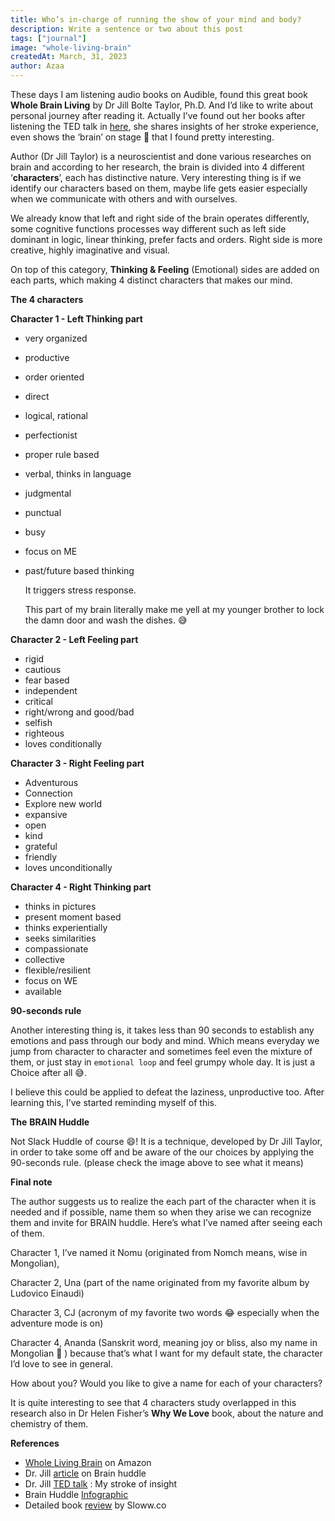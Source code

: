 ```yaml
---
title: Who’s in-charge of running the show of your mind and body?
description: Write a sentence or two about this post
tags: ["journal"]
image: "whole-living-brain"
createdAt: March, 31, 2023
author: Azaa
---
```


These days I am listening audio books on Audible, found this great book **Whole Brain Living** by Dr Jill Bolte Taylor, Ph.D. And I’d like to write about personal journey after reading it. Actually I’ve found out her books after listening the TED talk in [here](https://www.youtube.com/watch?v=UyyjU8fzEYU), she shares insights of her stroke experience, even shows the ‘brain’ on stage 👀 that I found pretty interesting.

Author (Dr Jill Taylor) is a neuroscientist and done various researches on brain and according to her research, the brain is divided into 4 different ‘**characters**’, each has distinctive nature. Very interesting thing is if we identify our characters based on them, maybe life gets easier especially when we communicate with others and with ourselves.

We already know that left and right side of the brain operates differently, some cognitive functions processes way different such as left side dominant in logic, linear thinking, prefer facts and orders. Right side is more creative, highly imaginative and visual.

On top of this category, **Thinking & Feeling** (Emotional) sides are added on each parts, which making 4 distinct characters that makes our mind.

**The 4 characters**

**Character 1 - Left Thinking part**

- very organized
- productive
- order oriented
- direct
- logical, rational
- perfectionist
- proper rule based
- verbal, thinks in language
- judgmental
- punctual
- busy
- focus on ME
- past/future based thinking

  It triggers stress response.

  This part of my brain literally make me yell at my younger brother to lock the damn door and wash the dishes. 😅

**Character 2 - Left Feeling part**

- rigid
- cautious
- fear based
- independent
- critical
- right/wrong and good/bad
- selfish
- righteous
- loves conditionally

**Character 3 - Right Feeling part**

- Adventurous
- Connection
- Explore new world
- expansive
- open
- kind
- grateful
- friendly
- loves unconditionally

**Character 4 - Right Thinking part**

- thinks in pictures
- present moment based
- thinks experientially
- seeks similarities
- compassionate
- collective
- flexible/resilient
- focus on WE
- available

**90-seconds rule**

Another interesting thing is, it takes less than 90 seconds to establish any emotions and pass through our body and mind. Which means everyday we jump from character to character and sometimes feel even the mixture of them, or just stay in `emotional loop` and feel grumpy whole day. It is just a Choice after all 😅.

I believe this could be applied to defeat the laziness, unproductive too. After learning this, I’ve started reminding myself of this.

**The** **BRAIN Huddle**

Not Slack Huddle of course 😄! It is a technique, developed by Dr Jill Taylor, in order to take some off and be aware of the our choices by applying the 90-seconds rule. (please check the image above to see what it means)

**Final note**

The author suggests us to realize the each part of the character when it is needed and if possible, name them so when they arise we can recognize them and invite for BRAIN huddle. Here’s what I’ve named after seeing each of them.

Character 1, I’ve named it Nomu (originated from Nomch means, wise in Mongolian),

Character 2, Una (part of the name originated from my favorite album by Ludovico Einaudi)

Character 3, CJ (acronym of my favorite two words 😂 especially when the adventure mode is on)

Character 4, Ananda (Sanskrit word, meaning joy or bliss, also my name in Mongolian 💛 ) because that’s what I want for my default state, the character I’d love to see in general.

How about you? Would you like to give a name for each of your characters?

It is quite interesting to see that 4 characters study overlapped in this research also in Dr Helen Fisher’s **Why We Love** book, about the nature and chemistry of them.

**References**

- [Whole Living Brain](https://www.amazon.co.jp/-/en/Jill-Bolte-Taylor-ebook/dp/B08W29Q2CR/ref=sr_1_1?crid=268FCM6KDC3W8&keywords=whole+living+brain&qid=1673669497&sprefix=whole+living+brai%2Caps%2C415&sr=8-1) on Amazon
- Dr. Jill [article](https://www.drjilltaylor.com/the-brain-huddle/) on Brain huddle
- Dr. Jill [TED talk](https://www.youtube.com/watch?v=UyyjU8fzEYU) : My stroke of insight
- Brain Huddle [Infographic](https://www.drjilltaylor.com/wp-content/uploads/2021/08/BrainHuddle-Infographic.pdf)
- Detailed book [review](https://www.sloww.co/whole-brain-living/) by Sloww.co
